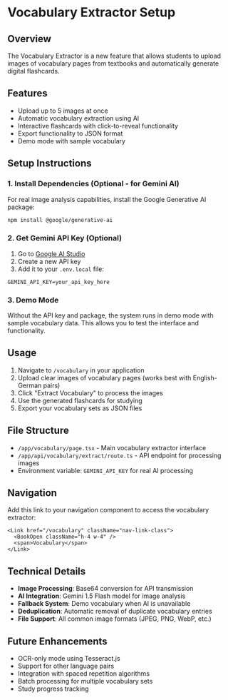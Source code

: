 # Vocabulary Extractor Setup

## Overview
The Vocabulary Extractor is a new feature that allows students to upload images of vocabulary pages from textbooks and automatically generate digital flashcards.

## Features
- Upload up to 5 images at once
- Automatic vocabulary extraction using AI
- Interactive flashcards with click-to-reveal functionality
- Export functionality to JSON format
- Demo mode with sample vocabulary

## Setup Instructions

### 1. Install Dependencies (Optional - for Gemini AI)
For real image analysis capabilities, install the Google Generative AI package:

```bash
npm install @google/generative-ai
```

### 2. Get Gemini API Key (Optional)
1. Go to [Google AI Studio](https://makersuite.google.com/app/apikey)
2. Create a new API key
3. Add it to your `.env.local` file:

```env
GEMINI_API_KEY=your_api_key_here
```

### 3. Demo Mode
Without the API key and package, the system runs in demo mode with sample vocabulary data. This allows you to test the interface and functionality.

## Usage
1. Navigate to `/vocabulary` in your application
2. Upload clear images of vocabulary pages (works best with English-German pairs)
3. Click "Extract Vocabulary" to process the images
4. Use the generated flashcards for studying
5. Export your vocabulary sets as JSON files

## File Structure
- `/app/vocabulary/page.tsx` - Main vocabulary extractor interface
- `/app/api/vocabulary/extract/route.ts` - API endpoint for processing images
- Environment variable: `GEMINI_API_KEY` for real AI processing

## Navigation
Add this link to your navigation component to access the vocabulary extractor:

```tsx
<Link href="/vocabulary" className="nav-link-class">
  <BookOpen className="h-4 w-4" />
  <span>Vocabulary</span>
</Link>
```

## Technical Details
- **Image Processing**: Base64 conversion for API transmission
- **AI Integration**: Gemini 1.5 Flash model for image analysis
- **Fallback System**: Demo vocabulary when AI is unavailable
- **Deduplication**: Automatic removal of duplicate vocabulary entries
- **File Support**: All common image formats (JPEG, PNG, WebP, etc.)

## Future Enhancements
- OCR-only mode using Tesseract.js
- Support for other language pairs
- Integration with spaced repetition algorithms
- Batch processing for multiple vocabulary sets
- Study progress tracking